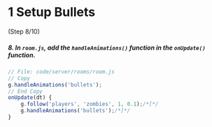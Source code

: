 # 1 Setup Bullets
 (Step 8/10)

##### 8. In `room.js`, add the `handleAnimations()` function in the `onUpdate()` function.

``` javascript
// File: code/server/rooms/room.js
// Copy
g.handleAnimations('bullets');
// End Copy
onUpdate(dt) {
	g.follow('players', 'zombies', 1, 0.1);/*[*/
	g.handleAnimations('bullets');/*]*/
}
```